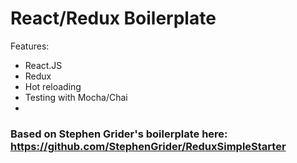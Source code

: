 # React/Redux Boilerplate
Features:
- React.JS
- Redux
- Hot reloading
- Testing with Mocha/Chai
- 
### Based on Stephen Grider's boilerplate here: https://github.com/StephenGrider/ReduxSimpleStarter

